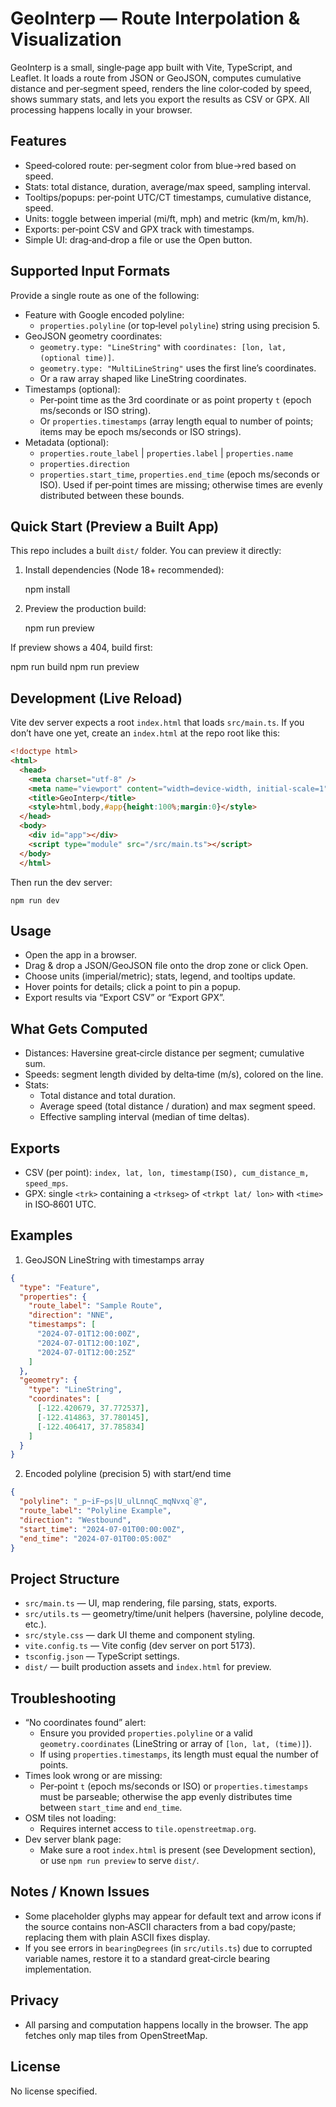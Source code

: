 GeoInterp — Route Interpolation & Visualization
==============================================

GeoInterp is a small, single‑page app built with Vite, TypeScript, and Leaflet. It loads a route from JSON or GeoJSON, computes cumulative distance and per‑segment speed, renders the line color‑coded by speed, shows summary stats, and lets you export the results as CSV or GPX. All processing happens locally in your browser.

Features
--------
- Speed‑colored route: per‑segment color from blue→red based on speed.
- Stats: total distance, duration, average/max speed, sampling interval.
- Tooltips/popups: per‑point UTC/CT timestamps, cumulative distance, speed.
- Units: toggle between imperial (mi/ft, mph) and metric (km/m, km/h).
- Exports: per‑point CSV and GPX track with timestamps.
- Simple UI: drag‑and‑drop a file or use the Open button.

Supported Input Formats
-----------------------
Provide a single route as one of the following:

- Feature with Google encoded polyline:
  - `properties.polyline` (or top‑level `polyline`) string using precision 5.
- GeoJSON geometry coordinates:
  - `geometry.type: "LineString"` with `coordinates: [lon, lat, (optional time)]`.
  - `geometry.type: "MultiLineString"` uses the first line’s coordinates.
  - Or a raw array shaped like LineString coordinates.
- Timestamps (optional):
  - Per‑point time as the 3rd coordinate or as point property `t` (epoch ms/seconds or ISO string).
  - Or `properties.timestamps` (array length equal to number of points; items may be epoch ms/seconds or ISO strings).
- Metadata (optional):
  - `properties.route_label` | `properties.label` | `properties.name`
  - `properties.direction`
  - `properties.start_time`, `properties.end_time` (epoch ms/seconds or ISO). Used if per‑point times are missing; otherwise times are evenly distributed between these bounds.

Quick Start (Preview a Built App)
---------------------------------
This repo includes a built `dist/` folder. You can preview it directly:

1) Install dependencies (Node 18+ recommended):

   npm install

2) Preview the production build:

   npm run preview

If preview shows a 404, build first:

   npm run build
   npm run preview

Development (Live Reload)
-------------------------
Vite dev server expects a root `index.html` that loads `src/main.ts`. If you don’t have one yet, create an `index.html` at the repo root like this:

```html
<!doctype html>
<html>
  <head>
    <meta charset="utf-8" />
    <meta name="viewport" content="width=device-width, initial-scale=1" />
    <title>GeoInterp</title>
    <style>html,body,#app{height:100%;margin:0}</style>
  </head>
  <body>
    <div id="app"></div>
    <script type="module" src="/src/main.ts"></script>
  </body>
  </html>
```

Then run the dev server:

```
npm run dev
```

Usage
-----
- Open the app in a browser.
- Drag & drop a JSON/GeoJSON file onto the drop zone or click Open.
- Choose units (imperial/metric); stats, legend, and tooltips update.
- Hover points for details; click a point to pin a popup.
- Export results via “Export CSV” or “Export GPX”.

What Gets Computed
------------------
- Distances: Haversine great‑circle distance per segment; cumulative sum.
- Speeds: segment length divided by delta‑time (m/s), colored on the line.
- Stats:
  - Total distance and total duration.
  - Average speed (total distance / duration) and max segment speed.
  - Effective sampling interval (median of time deltas).

Exports
-------
- CSV (per point): `index, lat, lon, timestamp(ISO), cum_distance_m, speed_mps`.
- GPX: single `<trk>` containing a `<trkseg>` of `<trkpt lat/ lon>` with `<time>` in ISO‑8601 UTC.

Examples
--------
1) GeoJSON LineString with timestamps array

```json
{
  "type": "Feature",
  "properties": {
    "route_label": "Sample Route",
    "direction": "NNE",
    "timestamps": [
      "2024-07-01T12:00:00Z",
      "2024-07-01T12:00:10Z",
      "2024-07-01T12:00:25Z"
    ]
  },
  "geometry": {
    "type": "LineString",
    "coordinates": [
      [-122.420679, 37.772537],
      [-122.414863, 37.780145],
      [-122.406417, 37.785834]
    ]
  }
}
```

2) Encoded polyline (precision 5) with start/end time

```json
{
  "polyline": "_p~iF~ps|U_ulLnnqC_mqNvxq`@",
  "route_label": "Polyline Example",
  "direction": "Westbound",
  "start_time": "2024-07-01T00:00:00Z",
  "end_time": "2024-07-01T00:05:00Z"
}
```

Project Structure
-----------------
- `src/main.ts` — UI, map rendering, file parsing, stats, exports.
- `src/utils.ts` — geometry/time/unit helpers (haversine, polyline decode, etc.).
- `src/style.css` — dark UI theme and component styling.
- `vite.config.ts` — Vite config (dev server on port 5173).
- `tsconfig.json` — TypeScript settings.
- `dist/` — built production assets and `index.html` for preview.

Troubleshooting
---------------
- “No coordinates found” alert:
  - Ensure you provided `properties.polyline` or a valid `geometry.coordinates` (LineString or array of `[lon, lat, (time)]`).
  - If using `properties.timestamps`, its length must equal the number of points.
- Times look wrong or are missing:
  - Per‑point `t` (epoch ms/seconds or ISO) or `properties.timestamps` must be parseable; otherwise the app evenly distributes time between `start_time` and `end_time`.
- OSM tiles not loading:
  - Requires internet access to `tile.openstreetmap.org`.
- Dev server blank page:
  - Make sure a root `index.html` is present (see Development section), or use `npm run preview` to serve `dist/`.

Notes / Known Issues
--------------------
- Some placeholder glyphs may appear for default text and arrow icons if the source contains non‑ASCII characters from a bad copy/paste; replacing them with plain ASCII fixes display.
- If you see errors in `bearingDegrees` (in `src/utils.ts`) due to corrupted variable names, restore it to a standard great‑circle bearing implementation.

Privacy
-------
- All parsing and computation happens locally in the browser. The app fetches only map tiles from OpenStreetMap.

License
-------
No license specified.
